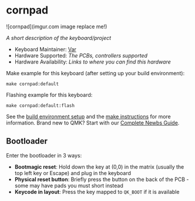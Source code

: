 # cornpad

![cornpad](imgur.com image replace me!)

*A short description of the keyboard/project*

* Keyboard Maintainer: [Var](https://github.com/Var)
* Hardware Supported: *The PCBs, controllers supported*
* Hardware Availability: *Links to where you can find this hardware*

Make example for this keyboard (after setting up your build environment):

    make cornpad:default

Flashing example for this keyboard:

    make cornpad:default:flash

See the [build environment setup](https://docs.qmk.fm/#/getting_started_build_tools) and the [make instructions](https://docs.qmk.fm/#/getting_started_make_guide) for more information. Brand new to QMK? Start with our [Complete Newbs Guide](https://docs.qmk.fm/#/newbs).

## Bootloader

Enter the bootloader in 3 ways:

* **Bootmagic reset**: Hold down the key at (0,0) in the matrix (usually the top left key or Escape) and plug in the keyboard
* **Physical reset button**: Briefly press the button on the back of the PCB - some may have pads you must short instead
* **Keycode in layout**: Press the key mapped to `QK_BOOT` if it is available

